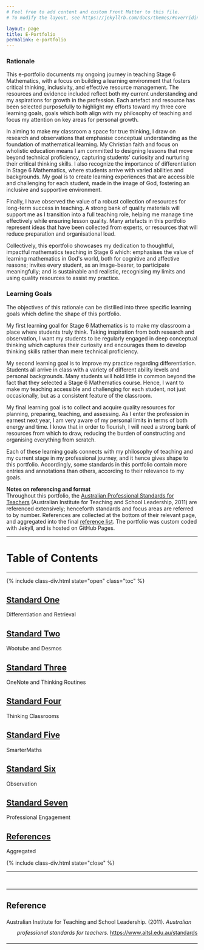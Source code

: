 ```yaml
---
# Feel free to add content and custom Front Matter to this file.
# To modify the layout, see https://jekyllrb.com/docs/themes/#overriding-theme-defaults

layout: page
title: E-Portfolio
permalink: e-portfolio
---
```



### Rationale

This e-portfolio documents my ongoing journey in teaching Stage 6 Mathematics, with a focus on building a learning environment that fosters critical thinking, inclusivity, and effective resource management. The resources and evidence included reflect both my current understanding and my aspirations for growth in the profession. Each artefact and resource has been selected purposefully to highlight my efforts toward my three core learning goals, goals which both align with my philosophy of teaching and focus my attention on key areas for personal growth.  

In aiming to make my classroom a space for true thinking, I draw on research and observations that emphasise conceptual understanding as the foundation of mathematical learning. My Christian faith and focus on wholistic education means I am committed to designing lessons that move beyond technical proficiency, capturing students' curiosity and nurturing their critical thinking skills. I also recognize the importance of differentiation in Stage 6 Mathematics, where students arrive with varied abilities and backgrounds. My goal is to create learning experiences that are accessible and challenging for each student, made in the image of God, fostering an inclusive and supportive environment.

Finally, I have observed the value of a robust collection of resources for long-term success in teaching. A strong bank of quality materials will support me as I transition into a full teaching role, helping me manage time effectively while ensuring lesson quality. Many artefacts in this portfolio represent ideas that have been collected from experts, or resources that will reduce preparation and organisational load.  

Collectively, this eportfolio showcases my dedication to thoughtful, impactful mathematics teaching in Stage 6 which: emphasises the value of learning mathematics in God's world, both for cognitive and affective reasons; invites every student, as an image-bearer, to participate meaningfully; and is sustainable and realistic, recognising my limits and using quality resources to assist my practice.  

### Learning Goals
The objectives of this rationale can be distilled into three specific learning goals which define the shape of this portfolio.  

My first learning goal for Stage 6 Mathematics is to make my classroom a place where students truly think. Taking inspiration from both research and observation, I want my students to be regularly engaged in deep conceptual thinking which captures their curiosity and encourages them to develop thinking skills rather than mere technical proficiency.  

My second learning goal is to improve my practice regarding differentiation. Students all arrive in class with a variety of different ability levels and personal backgrounds. Many students will hold little in common beyond the fact that they selected a Stage 6 Mathematics course. Hence, I want to make my teaching accessible and challenging for each student, not just occasionally, but as a consistent feature of the classroom.  

My final learning goal is to collect and acquire quality resources for planning, preparing, teaching, and assessing. As I enter the profession in earnest next year, I am very aware of my personal limits in terms of both energy and time. I know that in order to flourish, I will need a strong bank of resources from which to draw, reducing the burden of constructing and organising everything from scratch.  

Each of these learning goals connects with my philosophy of teaching and my current stage in my professional journey, and it hence gives shape to this portfolio. Accordingly, some standards in this portfolio contain more entries and annotations than others, according to their relevance to my goals.


<b>Notes on referencing and format</b>  
Throughout this portfolio, the [Australian Professional Standards for Teachers](https://www.aitsl.edu.au/standards) (Australian Institute for Teaching and School Leadership, 2011) are referenced extensively; henceforth standards and focus areas are referred to by number. 
References are collected at the bottom of their relevant page, and aggregated into the final [reference list](/e-portfolio/references).
The portfolio was custom coded with Jekyll, and is hosted on GitHub Pages. 

---

<div class="center" markdown="1">

# Table of Contents
---


{% include class-div.html state="open" class="toc" %}
## [Standard One](/e-portfolio/standard-1)  
Differentiation and Retrieval

## [Standard Two](/e-portfolio/standard-2)  
Wootube and Desmos

## [Standard Three](/e-portfolio/standard-3)  
OneNote and Thinking Routines

## [Standard Four](/e-portfolio/standard-4)
Thinking Classrooms

## [Standard Five](/e-portfolio/standard-5)
SmarterMaths

## [Standard Six](/e-portfolio/standard-6)
Observation

## [Standard Seven](/e-portfolio/standard-7)
Professional Engagement

## [References](/e-portfolio/references)
Aggregated

{% include class-div.html state="close" %}

---

<br>

---
## Reference
</div>

<div class="csl-bib-body" style="line-height: 2; margin-left: 2em; text-indent:-2em;">
  <div class="csl-entry">Australian Institute for Teaching and School Leadership. (2011). <i>Australian professional standards for teachers</i>. <a href="https://www.aitsl.edu.au/standards">https://www.aitsl.edu.au/standards</a></div>
  <span class="Z3988" title="url_ver=Z39.88-2004&amp;ctx_ver=Z39.88-2004&amp;rfr_id=info%3Asid%2Fzotero.org%3A2&amp;rft_val_fmt=info%3Aofi%2Ffmt%3Akev%3Amtx%3Adc&amp;rft.type=document&amp;rft.title=Australian%20professional%20standards%20for%20teachers&amp;rft.description=Australian%20Professional%20Standards%20for%20Teachers&amp;rft.identifier=https%3A%2F%2Fwww.aitsl.edu.au%2Fstandards&amp;rft.au=undefined&amp;rft.date=2011&amp;rft.language=en"></span>
</div>

---